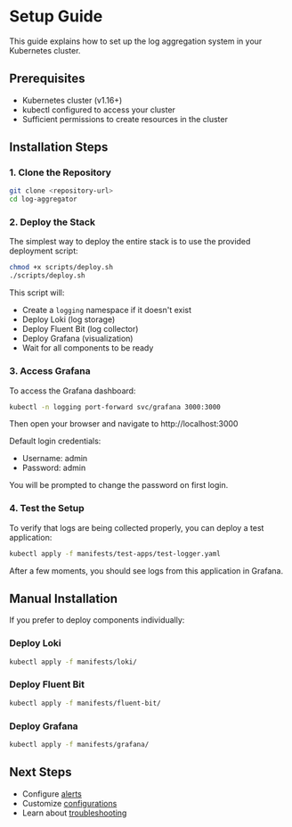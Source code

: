 # Setup Guide

This guide explains how to set up the log aggregation system in your Kubernetes cluster.

## Prerequisites

- Kubernetes cluster (v1.16+)
- kubectl configured to access your cluster
- Sufficient permissions to create resources in the cluster

## Installation Steps

### 1. Clone the Repository

```bash
git clone <repository-url>
cd log-aggregator
```

### 2. Deploy the Stack

The simplest way to deploy the entire stack is to use the provided deployment script:

```bash
chmod +x scripts/deploy.sh
./scripts/deploy.sh
```

This script will:
- Create a `logging` namespace if it doesn't exist
- Deploy Loki (log storage)
- Deploy Fluent Bit (log collector)
- Deploy Grafana (visualization)
- Wait for all components to be ready

### 3. Access Grafana

To access the Grafana dashboard:

```bash
kubectl -n logging port-forward svc/grafana 3000:3000
```

Then open your browser and navigate to http://localhost:3000

Default login credentials:
- Username: admin
- Password: admin

You will be prompted to change the password on first login.

### 4. Test the Setup

To verify that logs are being collected properly, you can deploy a test application:

```bash
kubectl apply -f manifests/test-apps/test-logger.yaml
```

After a few moments, you should see logs from this application in Grafana.

## Manual Installation

If you prefer to deploy components individually:

### Deploy Loki

```bash
kubectl apply -f manifests/loki/
```

### Deploy Fluent Bit

```bash
kubectl apply -f manifests/fluent-bit/
```

### Deploy Grafana

```bash
kubectl apply -f manifests/grafana/
```

## Next Steps

- Configure [alerts](ALERTING.md)
- Customize [configurations](CONFIGURATION.md)
- Learn about [troubleshooting](TROUBLESHOOTING.md)
